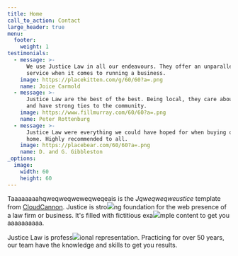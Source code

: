 ```yaml
---
title: Home
call_to_action: Contact
large_header: true
menu:
  footer:
    weight: 1
testimonials:
  - message: >-
      We use Justice Law in all our endeavours. They offer an unparalleled
      service when it comes to running a business.
    image: https://placekitten.com/g/60/60?a=.png
    name: Joice Carmold
  - message: >-
      Justice Law are the best of the best. Being local, they care about people
      and have strong ties to the community.
    image: https://www.fillmurray.com/60/60?a=.png
    name: Peter Rottenburg
  - message: >-
      Justice Law were everything we could have hoped for when buying our first
      home. Highly recommended to all.
    image: https://placebear.com/60/60?a=.png
    name: D. and G. Gibbleston
_options:
  image:
    width: 60
    height: 60
---
```

Taaaaaaaahqweqweqweweqweqeais is the *Jqweqweqweustice* template from [CloudCannon](https://cloudcannon.com/). Justice is stro![](/uploads/cinnamon.jpeg)ng foundation for the web presence of a law firm or business. It's filled with fictitious exa![](/uploads/nutmeg.jpg)mple content to get you aaaaaaaaaa.

Justice Law is profess![](/uploads/cinnamon-copy.png)ional representation. Practicing for over 50 years, our team have the knowledge and skills to get you results.